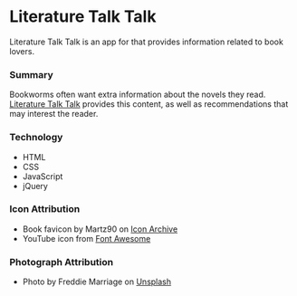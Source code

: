# Literature Talk Talk

Literature Talk Talk is an app for that provides information related to book lovers.

### Summary

Bookworms often want extra information about the novels they read. [Literature Talk Talk](https://dermio.github.io/book-search-CS/) provides this content, as well as recommendations that may interest the reader.

### Technology

* HTML
* CSS
* JavaScript
* jQuery

### Icon Attribution

* Book favicon by Martz90 on [Icon Archive](http://www.iconarchive.com/artist/martz90.html)
* YouTube icon from [Font Awesome](http://fontawesome.io/)


### Photograph Attribution

* Photo by Freddie Marriage on [Unsplash](https://unsplash.com/@fredmarriage)